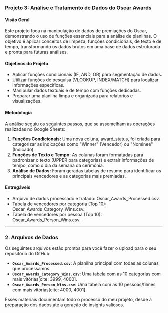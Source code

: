 ### Projeto 3: Análise e Tratamento de Dados do Oscar Awards

#### Visão Geral

Este projeto foca na manipulação de dados de premiações do Oscar, demonstrando o uso de funções essenciais para a análise de planilhas. O objetivo é aplicar conceitos de limpeza, funções condicionais, de texto e de tempo, transformando os dados brutos em uma base de dados estruturada e pronta para futuras análises.

#### Objetivos do Projeto

* Aplicar funções condicionais (IF, AND, OR) para segmentação de dados.
* Utilizar funções de pesquisa (VLOOKUP, INDEX/MATCH) para localizar informações específicas.
* Manipular dados textuais e de tempo com funções dedicadas.
* Preparar uma planilha limpa e organizada para relatórios e visualizações.

#### Metodologia

A análise seguiu os seguintes passos, que se assemelham às operações realizadas no Google Sheets:

1.  **Funções Condicionais:** Uma nova coluna, award_status, foi criada para categorizar as indicações como "Winner" (Vencedor) ou "Nominee" (Indicado).
2.  **Funções de Texto e Tempo:** As colunas foram formatadas para padronizar o texto (UPPER para categorias) e extrair informações de tempo, como o dia da semana da cerimônia.
3.  **Análise de Dados:** Foram geradas tabelas de resumo para identificar os principais vencedores e as categorias mais premiadas.

#### Entregáveis

* Arquivo de dados processado e tratado: Oscar_Awards_Processed.csv.
* Tabela de vencedores por categoria (Top 10): Oscar_Awards_Category_Wins.csv.
* Tabela de vencedores por pessoa (Top 10): Oscar_Awards_Person_Wins.csv.

---

### **2. Arquivos de Dados**

Os seguintes arquivos estão prontos para você fazer o upload para o seu repositório do GitHub:

* **`Oscar_Awards_Processed.csv`**: A planilha principal com todas as colunas que processamos.
* **`Oscar_Awards_Category_Wins.csv`**: Uma tabela com as 10 categorias com mais vitórias[cite: 3999, 4000].
* **`Oscar_Awards_Person_Wins.csv`**: Uma tabela com as 10 pessoas/filmes com mais vitórias[cite: 4000, 4001].

Esses materiais documentam todo o processo do meu projeto, desde a preparação dos dados até a geração de insights valiosos.
